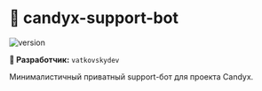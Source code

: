 # 🍭 candyx-support-bot

![version](https://img.shields.io/badge/Release-v0.2.9%20%22OPTIMIZED%22-blue)

**👤 Разработчик:** `vatkovskydev`  
 

Минималистичный приватный support-бот для проекта Candyx.
